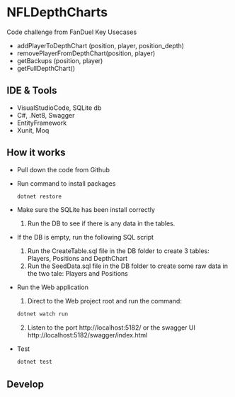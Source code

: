 # NFLDepthCharts
Code challenge from FanDuel
Key Usecases
- addPlayerToDepthChart (position, player, position_depth)
- removePlayerFromDepthChart(position, player)
- getBackups (position, player)
- getFullDepthChart()

## IDE & Tools

- VisualStudioCode, SQLite db
- C#, .Net8, Swagger
- EntityFramework
- Xunit, Moq

## How it works
- Pull down the code from Github
- Run command to install packages 
    ```bash
    dotnet restore
    ```
- Make sure the SQLite has been install correctly
    1. Run the DB to see if there is any data in the tables.

- If the DB is empty, run the following SQL script
    1. Run the CreateTable.sql file in the DB folder to create 3 tables: Players, Positions and DepthChart
    2. Run the SeedData.sql file in the DB folder to create some raw data in the two tale: Players and Positions 
- Run the Web application
    1. Direct to the Web project root and run the command:
    ```bash
    dotnet watch run
    ```
    2. Listen to the port http://localhost:5182/ or the swagger UI http://localhost:5182/swagger/index.html
- Test
    ```bash
    dotnet test
    ```

## Develop